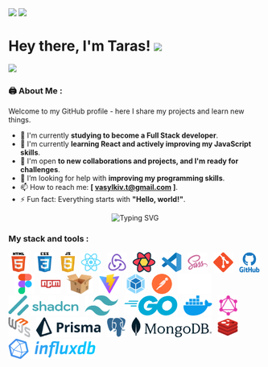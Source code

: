 <div id="header"">
    <picture>
    <source srcset="https://media.giphy.com/media/CwTvSiWflgCGKgz5eb/giphy.gif" media="(prefers-color-scheme: dark)" />
    <img src="https://media.giphy.com/media/du3J3cXyzhj75IOgvA/giphy.gif" width="100" />
    </picture>
    <img
    src="https://media.giphy.com/media/kH1DBkPNyZPOk0BxrM/giphy.gif"
    width="100"
    />
    <h1>
    Hey there, I'm Taras!
    <img
        src="https://media.giphy.com/media/hvRJCLFzcasrR4ia7z/giphy.gif"
        width="30px"
    />
    </h1>
    <div>
        <a href="https://www.codewars.com/users/vasylkivt" >
        <img src="https://www.codewars.com/users/vasylkivt/badges/small" />
        </a>
    </div>

</div>

### 🖨️ About Me :

Welcome to my GitHub profile - here I share my projects and learn new things.

- 🔭 I'm currently **studying to become a Full Stack developer**.
- 🌱 I'm currently **learning React and actively improving my JavaScript
  skills**.
- 👯 I'm open **to new collaborations and projects, and I'm ready for
  challenges**.
- 🤔 I’m looking for help with **improving my programming skills**.
- 📫 How to reach me: **[ vasylkiv.t@gmail.com ]**.
- ⚡ Fun fact: Everything starts with **"Hello, world!"**.
<div align="center">
    <img
    src="https://readme-typing-svg.herokuapp.com?font=Fira+Code&duration=5000&pause=500&color=00A42D&center=true&repeat=true&vCenter=true&width=650&lines=%C2%ABHello%2C+world!%C2%BB+%22Good+morning!+In+Case+I+Don't+See+Ya%2C;Good+Afternoon%2C+Good+Evening+And+Goodnight.%22"
    alt="Typing SVG"
    />
</div>

### My stack and tools :

<div>
  <img src="./images/html5.svg" title="HTML5" alt="HTML5"  height="40"/>&nbsp&nbsp;
  <img src="./images/css3.svg"  title="CSS3" alt="CSS3"  height="40"/>&nbsp&nbsp;
  <img src="./images/javascript.svg"  title="JS" alt="JS"  height="40"/>&nbsp&nbsp;
  <img src="./images/react.svg"  title="React" alt="React"  height="40"/>&nbsp&nbsp;
  <img src="./images/redux.svg" title="Redux" alt="Redux"  height="40"/>&nbsp&nbsp;
  <img src="./images/react-query.svg" title="React Query" alt="React Query" height="40" />&nbsp;&nbsp;
  <img src="./images/vscode.svg" title="Visual Studio Code" alt="Visual Studio Code"  height="40"/>&nbsp&nbsp;
  <img src="./images/sass.svg" title="Sass" alt="Sass"  height="40"/>&nbsp&nbsp;
  <img src="./images/git.svg" title="Git" alt="Git"  height="40"/>&nbsp&nbsp;
  <img src="./images/github.svg" title="Github"  alt="Github"  height="40" />&nbsp&nbsp;
  <img src="./images/figma.svg" title="Figma" alt="Figma"  height="40"/>&nbsp&nbsp;
  <img src="./images/npm.svg" title="Npm" alt="Npm"  height="40"/>&nbsp&nbsp;
  <img src="./images/parcel.svg" title="Parcel" alt="Parcel" height="40"/>&nbsp&nbsp;
  <img src="./images/vitejs.svg" title="Vitejs" alt="Vitejs"  height="40"/>&nbsp&nbsp;
  <img src="./images/webpack.svg" title="Webpack" alt="Webpack"  height="40"/>&nbsp&nbsp;
  <img src="./images/postman.svg" title="Postman" alt="Postman"  height="40"/>&nbsp&nbsp;
  <img  src="./images/nextjs.svg" title="Next.js" alt="nextjs-icon"  height="40"/>&nbsp&nbsp;
  <img src="./images/shadcn.svg" title="shadcn/ui" alt="shadcn/ui" height="40" />&nbsp;&nbsp;
  <img src="./images/tailwind.svg" title="tailwind" alt="tailwind"  height="40"/>&nbsp&nbsp;
  <img src="./images/go.svg" title="Go" alt="Go" height="40" />&nbsp;&nbsp;
  <img src="./images/docker.svg" title="Docker" alt="Docker" height="40" />&nbsp;&nbsp;
  <img src="./images/graphql.svg" title="graph" alt="graph" height="40" />&nbsp;&nbsp;
  <img src="./images/web3js.svg" title="Web3" alt="Web3" height="40" />&nbsp;&nbsp;
  <img src="./images/prisma.svg" title="Prisma" alt="Prisma" height="40" />&nbsp;&nbsp;
  <img src="./images/postgresql.svg" title="PostgreSQL" alt="PostgreSQL" height="40" />&nbsp;&nbsp;
  <img src="./images/mongo-db.svg" title="MongoDB" alt="MongoDB" height="40" />&nbsp;&nbsp;
  <img src="./images/redis.svg" title="Redis" alt="Redis" height="40" />&nbsp;&nbsp;
  <img src="./images/influxdb.svg" title="InfluxDB" alt="InfluxDB" height="40" />&nbsp;&nbsp;

</div>
